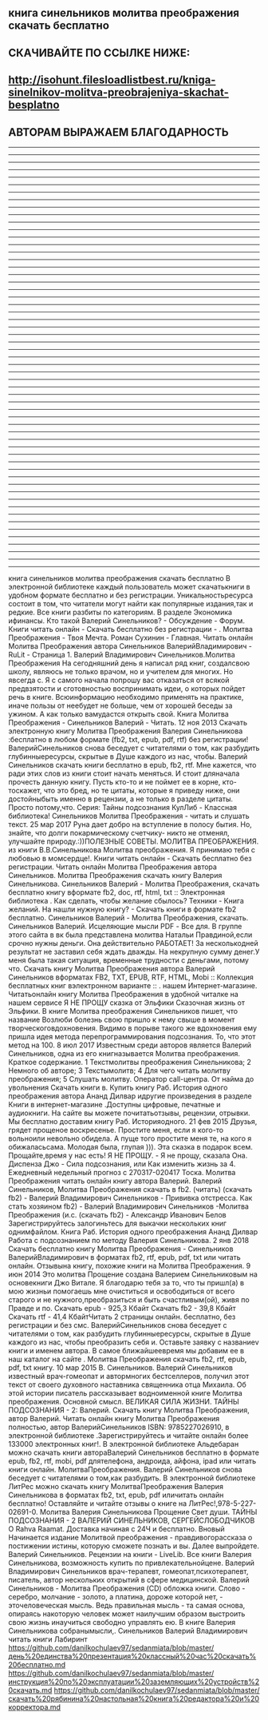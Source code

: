 книга синельников молитва преображения скачать бесплатно
--------------------------------------------------
СКАЧИВАЙТЕ ПО ССЫЛКЕ НИЖЕ:
--------------------------------------------------
http://isohunt.filesloadlistbest.ru/kniga-sinelnikov-molitva-preobrajeniya-skachat-besplatno
--------------------------------------------------
АВТОРАМ ВЫРАЖАЕМ БЛАГОДАРНОСТЬ
--------------------------------------------------
--------------------------------------------------
--------------------------------------------------
--------------------------------------------------
--------------------------------------------------
--------------------------------------------------
--------------------------------------------------
--------------------------------------------------
--------------------------------------------------
--------------------------------------------------
--------------------------------------------------
--------------------------------------------------
--------------------------------------------------
--------------------------------------------------
--------------------------------------------------
--------------------------------------------------
--------------------------------------------------
--------------------------------------------------
--------------------------------------------------
--------------------------------------------------
--------------------------------------------------
--------------------------------------------------
--------------------------------------------------
--------------------------------------------------
--------------------------------------------------
--------------------------------------------------
--------------------------------------------------
--------------------------------------------------
--------------------------------------------------
--------------------------------------------------
--------------------------------------------------
--------------------------------------------------
--------------------------------------------------
--------------------------------------------------
--------------------------------------------------
--------------------------------------------------
--------------------------------------------------
--------------------------------------------------
--------------------------------------------------
--------------------------------------------------
--------------------------------------------------
--------------------------------------------------
--------------------------------------------------
--------------------------------------------------
--------------------------------------------------
--------------------------------------------------
--------------------------------------------------
--------------------------------------------------
--------------------------------------------------
--------------------------------------------------
--------------------------------------------------
--------------------------------------------------
--------------------------------------------------
--------------------------------------------------
--------------------------------------------------
--------------------------------------------------
--------------------------------------------------
--------------------------------------------------
книга синельников молитва преображения скачать бесплатно В электронной библиотеке  каждый пользователь может скачатькниги в удобном формате бесплатно и без регистрации. Уникальностьресурса состоит в том, что читатели могут найти как популярные издания,так и редкие. Все книги разбиты по категориям. В разделе Экономика ифинансы. Кто такой Валерий Синельников? - Обсуждение - Форум. Книги читать онлайн - Скачать бесплатно без регистрации - . Молитва Преображения  - Твоя Мечта. Роман Сухинин - Главная. Читать онлайн Молитва Преображения автора Синельников ВалерийВладимирович - RuLit - Страница 1.  Валерий Владимирович Синельников.Молитва Преображения  На сегодняшний день я написал ряд книг, создалсвою школу, являюсь не только врачом, но и учителем для многих. Но явсегда с. Я с самого начала попрошу вас отказаться от всякой предвзятости и сготовностью воспринимать идеи, о которых пойдет речь в книге. Всюинформацию необходимо применять на практике, иначе пользы от неебудет не больше, чем от хорошей беседы за ужином. А как только вамудастся открыть свой. Книга Молитва Преображения - Синельников Валерий - Читать. 12 ноя 2013  Скачать электронную книгу Молитва Преображения Валерия Синельникова :бесплатно в любом формате (fb2, txt, epub, pdf, rtf) без регистрации! ВалерийСинельников снова беседует с читателями о том, как разбудить глубинныересурсы, скрытые в Душе каждого из нас, чтобы. Валерий Синельников  скачать книги бесплатно в epub, fb2, rtf. Мне кажется, что ради этих слов из книги стоит начать меняться. И стоит дляначала прочесть данную книгу. Пусть кто-то и не поймет ее в корне, кто-тоскажет, что это бред, но те цитаты, которые я приведу ниже, они достойныбыть именно в рецензии, а не только в разделе цитаты. Просто потому,что. Серия: Тайны подсознания  КулЛиб - Классная библиотека!
Синельников Молитва Преображения - читать и слушать текст. 25 мар 2017  Руна дает добро на вступление в полосу бытия. Но, знайте, что долги покармическому счетчику- никто не отменял, улучшайте природу.:))ПОЛЕЗНЫЕ СОВЕТЫ. МОЛИТВА ПРЕОБРАЖЕНИЯ. из книги В.В.Синельникова Молитва преображения. Я принимаю тебя с любовью в момсердце!. Книги читать онлайн - Скачать бесплатно без регистрации. Читать онлайн Молитва Преображения автора Синельников. Молитва Преображения скачать книгу Валерия Синельникова. Синельников Валерий - Молитва Преображения, скачать бесплатно книгу вформате fb2, doc, rtf, html, txt :: Электронная библиотека . Как сделать, чтобы желание сбылось? Техники  - Книга желаний. На нашли нужную книгу? - Скачать книги в формате fb2 бесплатно. Синельников Валерий - Молитва Преображения, скачать. Синельников Валерий. Исцеляющие мысли PDF - Все для. В группе этого сайта в вк была представлена молитва Натальи Правдиной,если срочно нужны деньги. Она действительно РАБОТАЕТ! За несколькодней результат не заставил себя ждать дважды. На некрупную сумму денег.У меня была такая ситуация, временные трудности с деньгами, потому что. Скачать книгу Молитва Преображения автора Валерий Синельников вформатах FB2, TXT, EPUB, RTF, HTML, Mobi :: Коллекция бесплатных книг вэлектронном варианте :: .  нашем Интернет-магазине. Читатьонлайн книгу Молитва Преображения в удобной читалке на нашем сервисе
Я НЕ ПРОЩУ  сказка от Эльфики  Сказочная жизнь от Эльфики. В книге Молитва преображения Синельников пишет, что название Возлюби болезнь свою пришло к нему свыше в момент творческоговдохновения. Видимо в порыве такого же вдохновения ему пришла идея метода перепрограммирования подсознания. То, что этот метод на 100. 8 июл 2017  Известным среди авторов является Валерий Синельников, одна из его книгназывается Молитва преображения. Краткое содержание. 1 Текстмолитвы преображения Синельникова; 2 Немного об авторе; 3 Текстымолитв; 4 Для чего читать молитву преображения; 5 Слушать молитву. Оператор call-центра. От найма до увольнения  Скачать книги в. Купить книгу Раб. История одного преображения автора Ананд Дилвар идругие произведения в разделе Книги в интернет-магазине .Доступны цифровые, печатные и аудиокниги. На сайте вы можете почитатьотзывы, рецензии, отрывки. Мы бесплатно доставим книгу Раб. Историяодного. 21 фев 2015  Друзья, грядет прощеное воскресенье. Простите меня, если я кого-то вольноили невольно обидела. А пуще того  простите меня те, на кого я обижаласьсама. Молодая была, глупая ))). Эта сказка  в подарок всем. Прощайте,время у нас есть! Я НЕ ПРОЩУ. - Я не прощу,  сказала Она. Диспенза Джо - Сила подсознания, или Как изменить жизнь за 4. Ежедневный недельный прогноз с 270317-020417 Тоска. Молитва Преображения читать онлайн книгу автора Валерий. Валерий Синельников, Молитва Преображения  скачать в fb2. (читать) (скачать fb2) - Валерий Владимирович Синельников - Прививка отстресса. Как стать хозяином  fb2) - Валерий Владимирович Синельников -Молитва Преображения (и.с.  (скачать fb2) - Александр Иванович Белов Зарегистрируйтесь  залогиньтесь для выкачки нескольких книг однимфайлом. Книга Раб. История одного преображения Ананд Дилвар
Работа с подсознанием по методу Валерия Синельникова. 2 янв 2018  Скачать бесплатно книгу Молитва Преображения - Синельников ВалерийВладимирович в форматах fb2, rtf, epub, pdf, txt или читать онлайн. Отзывына книгу, похожие книги на Молитва Преображения. 9 июн 2014  Это молитва Прощение создана Валерием Синельниковым на основекниги Джо Витале.  Я благодарю тебя за то, что ты пришл(а) в мою жизньи помогаешь мне очиститься и освободиться от всего старого и не нужного,преобразиться и быть счастливым(ой), живя по Правде и по. Cкачать epub - 925,3 Кбайт Cкачать fb2 - 39,8 Кбайт Cкачать rtf - 41,4 КбайтЧитать 2 страницы онлайн. бесплатно, без регистрации и без смс. ВалерийСинельников снова беседует с читателями о том, как разбудить глубинныересурсы, скрытые в Душе каждого из нас, чтобы преобразить себя и. Оставьте заявку с названиеv книги и именем автора. В самое ближайшеевремя мы добавим ее в наш каталог на сайте . Молитва Преображения скачать fb2, rtf, epub, pdf, txt книгу. 10 мар 2015  В. Синельников. Валерий Синельников  известный врач-гомеопат и автормногих бестселлеров, получил этот текст от своего духовного наставника священника отца Михаила. Об этой истории писатель рассказывает водноименной книге Молитва преображения. Основной смысл. ВЕЛИКАЯ СИЛА ЖИЗНИ. ТАЙНЫ ПОДСОЗНАНИЯ - 2: Валерий. Скачать книгу Молитва Преображения, автор Валерий. Читать онлайн книгу Молитва Преображения полностью, автор ВалерийСинельников ISBN: 9785227026910, в электронной библиотеке .Зарегистрируйтесь и читайте онлайн более 133000 электронных книг!. В электронной библиотеке Альдебаран можно скачать книги автораВалерий Синельников бесплатно в формате epub, fb2, rtf, mobi, pdf длятелефона, андроида, айфона, ipad или читать книги онлайн.  МолитваПреображения. Валерий Синельников снова беседует с читателями о том,как разбудить. В электронной библиотеке ЛитРес можно скачать книгу МолитваПреображения Валерия Синельникова в форматах fb2, txt, epub, pdf иличитать онлайн бесплатно! Оставляйте и читайте отзывы о книге на ЛитРес!,978-5-227-02691-0.
Молитва Валерия Синельникова Прощение  Свет души. ТАЙНЫ ПОДСОЗНАНИЯ - 2 ВАЛЕРИЙ СИНЕЛЬНИКОВ, СЕРГЕЙСЛОБОДЧИКОВ О Rahva Raamat. Доставка начиная с 24Ч и бесплатно. Вновый  Начинается издание Молитвой преображения - правдивогорассказа о постижении истины, которую сможете познать и вы. Далее выпройдете. Валерий Синельников. Рецензии на книги - LiveLib. Все книги Валерия Синельникова, возможность купить по привлекательнойцене.  Валерий Владимирович Синельников  врач-терапевт, гомеопат,психотерапевт, писатель, автор нескольких открытий в сфере медицинской. Валерий Синельников - Молитва Преображения (CD) обложка книги. Слово - серебро, молчание - золото, а платина, дороже которой нет, - эточеловеческая мысль. Ведь правильная мысль - та самая основа, опираясь накоторую человек может наилучшим образом выстроить свою жизнь инаучиться свободно управлять ею. В книге Валерия Синельникова собранымысли,. Синельников Валерий Владимирович читать книги  Лабиринт
https://github.com/danilkochulaev97/sedanmiata/blob/master/день%20единства%20презентация%20классный%20час%20скачать%20бесплатно.md
https://github.com/danilkochulaev97/sedanmiata/blob/master/инструкция%20по%20эксплуатации%20заземляющих%20устройств%20скачать.md
https://github.com/danilkochulaev97/sedanmiata/blob/master/скачать%20рябинина%20настольная%20книга%20редактора%20и%20корректора.md